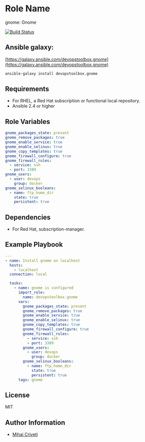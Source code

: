 Role Name
=========

gnome: Gnome

[![Build Status](https://travis-ci.org/cmihai-ansible/gnome.svg?branch=master)](https://travis-ci.org/cmihai-ansible/gnome)

Ansible galaxy:
---------------

[https://galaxy.ansible.com/devopstoolbox.gnome](https://galaxy.ansible.com/devopstoolbox.gnome)

```bash
ansible-galaxy install devopstoolbox.gnome
```

Requirements
------------

- For RHEL, a Red Hat subscription or functional local repository.
- Ansible 2.4 or higher

Role Variables
--------------

```yaml
gnome_packages_state: present
gnome_remove_packages: true
gnome_enable_service: true
gnome_enable_selinux: true
gnome_copy_templates: true
gnome_firewall_configure: true
gnome_firewall_rules:
  - service: ssh
  - port: 3389
gnome_users:
  - user: devops
    group: docker
gnome_selinux_booleans:
  - name: ftp_home_dir
    state: true
    persistent: true
```

Dependencies
------------

- For Red Hat, subscription-manager.

Example Playbook
----------------

```yaml
---
- name: Install gnome on localhost
  hosts:
    - localhost
  connection: local

  tasks:
    - name: gnome is configured
      import_role:
        name: devopstoolbox.gnome
      vars:
        gnome_packages_state: present
        gnome_remove_packages: true
        gnome_enable_service: true
        gnome_enable_selinux: true
        gnome_copy_templates: true
        gnome_firewall_configure: true
        gnome_firewall_rules:
          - service: ssh
          - port: 3389
        gnome_users:
          - user: devops
            group: docker
        gnome_selinux_booleans:
          - name: ftp_home_dir
            state: true
            persistent: true
      tags: gnome
```

License
-------

MIT

Author Information
------------------

- [Mihai Criveti](https://www.linkedin.com/in/crivetimihai)
